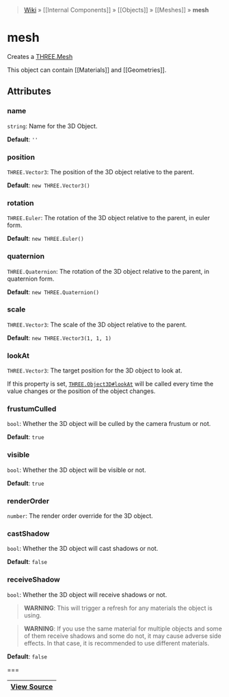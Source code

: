 > [Wiki](Home) » [[Internal Components]] » [[Objects]] » [[Meshes]] » **mesh**

# mesh

Creates a [THREE.Mesh](http://threejs.org/docs/#Reference/Objects/Mesh)

This object can contain [[Materials]] and [[Geometries]].

## Attributes

### name
``` string ```: Name for the 3D Object.

**Default**: `''`

### position
``` THREE.Vector3 ```: The position of the 3D object relative to the parent.

**Default**: `new THREE.Vector3()`

### rotation
``` THREE.Euler ```: The rotation of the 3D object relative to the parent, in euler form.

**Default**: `new THREE.Euler()`

### quaternion
``` THREE.Quaternion ```: The rotation of the 3D object relative to the parent, in quaternion form.

**Default**: `new THREE.Quaternion()`

### scale
``` THREE.Vector3 ```: The scale of the 3D object relative to the parent.

**Default**: `new THREE.Vector3(1, 1, 1)`

### lookAt
``` THREE.Vector3 ```: The target position for the 3D object to look at.

If this property is set, [`THREE.Object3D#lookAt`](http://threejs.org/docs/#Reference/Core/Object3D.lookAt) will be called every time the value changes or the position of the object changes.

### frustumCulled
``` bool ```: Whether the 3D object will be culled by the camera frustum or not.

**Default**: `true`

### visible
``` bool ```: Whether the 3D object will be visible or not.

**Default**: `true`

### renderOrder
``` number ```: The render order override for the 3D object.

### castShadow
``` bool ```: Whether the 3D object will cast shadows or not.

**Default**: `false`

### receiveShadow
``` bool ```: Whether the 3D object will receive shadows or not.
> **WARNING**: This will trigger a refresh for any materials the object is using.

> **WARNING**: If you use the same material for multiple objects and some of them receive shadows and some do not, it may cause adverse side effects. In that case, it is recommended to use different materials.

**Default**: `false`

===

|**[View Source](../blob/master/src/lib/descriptors/Object/MeshDescriptor.js)**|
 ---|
